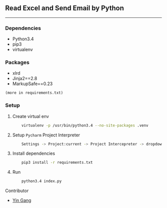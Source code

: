 ## Read Excel and Send Email by Python
---

### Dependencies
* Python3.4
* pip3
* virtualenv


### Packages
* xlrd
* Jinja2==2.8
* MarkupSafe==0.23

```(more in requirements.txt)```


### Setup
1. Create virtual env
    ```bash
        virtualenv -p /usr/bin/python3.4 --no-site-packages .venv
    ```
2. Setup ```Pycharm``` Project Interpreter
    ```bash
        Settings -> Project:current -> Project Intercepreter -> dropdown and choose .venv
    ```
    
3. Install dependencies
    ```bash
        pip3 install -r requirements.txt
    ```
    
4. Run
    ```bash
        python3.4 index.py
    ```
    
Contributor

* [Yin Gang](https://github.com/smallyin/) 